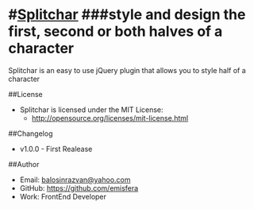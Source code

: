 #[Splitchar](http://www.emisfera-shop.ro/splitchar/)
###style and design the first, second or both halves of a character
=========

Splitchar is an easy to use jQuery plugin that allows you to style half of a character

##License
- Splitchar is licensed under the MIT License:
  - http://opensource.org/licenses/mit-license.html

##Changelog
- v1.0.0 - First Realease

##Author
- Email: balosinrazvan@yahoo.com
- GitHub: https://github.com/emisfera
- Work: FrontEnd Developer

